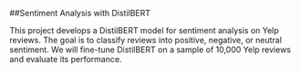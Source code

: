 ##Sentiment Analysis with DistilBERT

This project develops a DistilBERT model for sentiment analysis on Yelp reviews. The goal is to classify reviews into positive, negative, or neutral sentiment. We will fine-tune DistilBERT on a sample of 10,000 Yelp reviews and evaluate its performance. 
